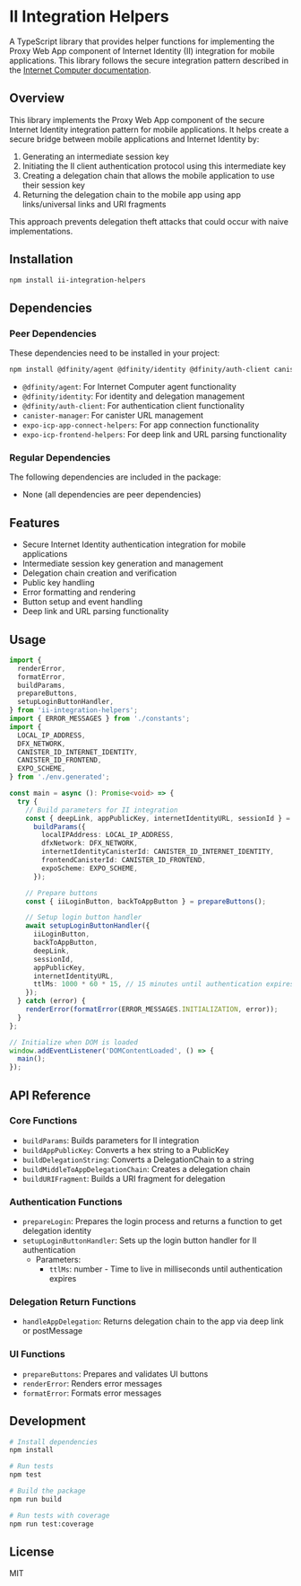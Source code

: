 # II Integration Helpers

A TypeScript library that provides helper functions for implementing the Proxy Web App component of Internet Identity (II) integration for mobile applications. This library follows the secure integration pattern described in the [Internet Computer documentation](https://internetcomputer.org/docs/building-apps/security/iam#integrating-internet-identity-on-mobile-devices).

## Overview

This library implements the Proxy Web App component of the secure Internet Identity integration pattern for mobile applications. It helps create a secure bridge between mobile applications and Internet Identity by:

1. Generating an intermediate session key
2. Initiating the II client authentication protocol using this intermediate key
3. Creating a delegation chain that allows the mobile application to use their session key
4. Returning the delegation chain to the mobile app using app links/universal links and URI fragments

This approach prevents delegation theft attacks that could occur with naive implementations.

## Installation

```bash
npm install ii-integration-helpers
```

## Dependencies

### Peer Dependencies

These dependencies need to be installed in your project:

```bash
npm install @dfinity/agent @dfinity/identity @dfinity/auth-client canister-manager expo-icp-app-connect-helpers expo-icp-frontend-helpers
```

- `@dfinity/agent`: For Internet Computer agent functionality
- `@dfinity/identity`: For identity and delegation management
- `@dfinity/auth-client`: For authentication client functionality
- `canister-manager`: For canister URL management
- `expo-icp-app-connect-helpers`: For app connection functionality
- `expo-icp-frontend-helpers`: For deep link and URL parsing functionality

### Regular Dependencies

The following dependencies are included in the package:

- None (all dependencies are peer dependencies)

## Features

- Secure Internet Identity authentication integration for mobile applications
- Intermediate session key generation and management
- Delegation chain creation and verification
- Public key handling
- Error formatting and rendering
- Button setup and event handling
- Deep link and URL parsing functionality

## Usage

```typescript
import {
  renderError,
  formatError,
  buildParams,
  prepareButtons,
  setupLoginButtonHandler,
} from 'ii-integration-helpers';
import { ERROR_MESSAGES } from './constants';
import {
  LOCAL_IP_ADDRESS,
  DFX_NETWORK,
  CANISTER_ID_INTERNET_IDENTITY,
  CANISTER_ID_FRONTEND,
  EXPO_SCHEME,
} from './env.generated';

const main = async (): Promise<void> => {
  try {
    // Build parameters for II integration
    const { deepLink, appPublicKey, internetIdentityURL, sessionId } =
      buildParams({
        localIPAddress: LOCAL_IP_ADDRESS,
        dfxNetwork: DFX_NETWORK,
        internetIdentityCanisterId: CANISTER_ID_INTERNET_IDENTITY,
        frontendCanisterId: CANISTER_ID_FRONTEND,
        expoScheme: EXPO_SCHEME,
      });

    // Prepare buttons
    const { iiLoginButton, backToAppButton } = prepareButtons();

    // Setup login button handler
    await setupLoginButtonHandler({
      iiLoginButton,
      backToAppButton,
      deepLink,
      sessionId,
      appPublicKey,
      internetIdentityURL,
      ttlMs: 1000 * 60 * 15, // 15 minutes until authentication expires
    });
  } catch (error) {
    renderError(formatError(ERROR_MESSAGES.INITIALIZATION, error));
  }
};

// Initialize when DOM is loaded
window.addEventListener('DOMContentLoaded', () => {
  main();
});
```

## API Reference

### Core Functions

- `buildParams`: Builds parameters for II integration
- `buildAppPublicKey`: Converts a hex string to a PublicKey
- `buildDelegationString`: Converts a DelegationChain to a string
- `buildMiddleToAppDelegationChain`: Creates a delegation chain
- `buildURIFragment`: Builds a URI fragment for delegation

### Authentication Functions

- `prepareLogin`: Prepares the login process and returns a function to get delegation identity
- `setupLoginButtonHandler`: Sets up the login button handler for II authentication
  - Parameters:
    - `ttlMs`: number - Time to live in milliseconds until authentication expires

### Delegation Return Functions

- `handleAppDelegation`: Returns delegation chain to the app via deep link or postMessage

### UI Functions

- `prepareButtons`: Prepares and validates UI buttons
- `renderError`: Renders error messages
- `formatError`: Formats error messages

## Development

```bash
# Install dependencies
npm install

# Run tests
npm test

# Build the package
npm run build

# Run tests with coverage
npm run test:coverage
```

## License

MIT
